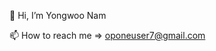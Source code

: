 👋 Hi, I’m Yongwoo Nam

📫 How to reach me => oponeuser7@gmail.com

<!---
oponeuser7/oponeuser7 is a ✨ special ✨ repository because its `README.md` (this file) appears on your GitHub profile.
You can click the Preview link to take a look at your changes.
--->
